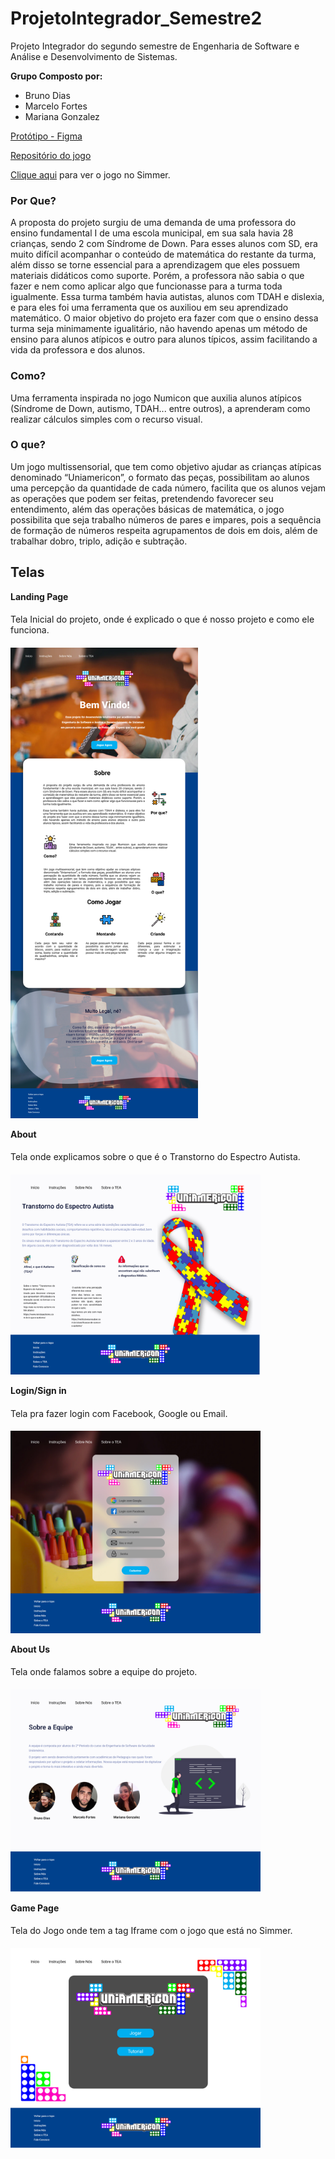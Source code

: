 # ProjetoIntegrador_Semestre2
Projeto Integrador do segundo semestre de Engenharia de Software e Análise  e Desenvolvimento de Sistemas. 

**Grupo Composto por:** 
 - Bruno Dias 
 - Marcelo Fortes
 - Mariana Gonzalez

[Protótipo - Figma](https://www.figma.com/file/z6ryQc6chyP5KXN6gfnYc4/UniAmericon)

[Repositório do jogo](https://github.com/TheBrunoDias/Uniamericon)

[Clique aqui](https://simmer.io/@BrunoDias/uniamericon) para ver o jogo no Simmer.

 ### Por Que?
A proposta do projeto surgiu de uma demanda de uma professora do ensino fundamental I de uma escola municipal, em sua sala havia 28 crianças, sendo 2 com Síndrome de Down. Para esses alunos com SD, era muito difícil acompanhar o conteúdo de matemática do restante da turma, além disso se torne essencial para a aprendizagem que eles possuem materiais didáticos como suporte. Porém, a professora não sabia o que fazer e nem como aplicar algo que funcionasse para a turma toda igualmente.
Essa turma também havia autistas, alunos com TDAH e dislexia, e para eles foi uma ferramenta que os auxiliou em seu aprendizado matemático. O maior objetivo do projeto era fazer com que o ensino dessa turma seja minimamente igualitário, não havendo apenas um método de ensino para alunos atípicos e outro para alunos típicos, assim facilitando a vida da professora e dos alunos.
### Como?
Uma ferramenta inspirada no jogo Numicon que auxilia alunos atípicos (Síndrome de Down, autismo, TDAH... entre outros), a aprenderam como realizar cálculos simples com o recurso visual.
### O que? 
Um jogo multissensorial, que tem como objetivo ajudar as crianças atípicas denominado “Uniamericon”, o formato das peças, possibilitam ao alunos uma percepção da quantidade de cada número, facilita que os alunos vejam as operações que podem ser feitas, pretendendo favorecer seu entendimento, além das operações básicas de matemática, o jogo possibilita que seja trabalho números de pares e impares, pois a sequência de formação de números respeita agrupamentos de dois em dois, além de trabalhar dobro, triplo, adição e subtração.
## Telas
**Landing Page**
####
Tela Inicial do projeto, onde é explicado o que é nosso projeto e como ele funciona.
####
<img src="./src/Assets/pagesImages/landing.jpg" width="300" length="400">

**About**
####
Tela onde explicamos sobre o que é o Transtorno do Espectro Autista.
####
<img src="./src/Assets/pagesImages/tea.jpg" width="400" length="300">

**Login/Sign in**
####
Tela pra fazer login com Facebook, Google ou Email.
####
<img src="./src/Assets/pagesImages/Login.jpg" width="400" length="300">

**About Us**
####
Tela onde falamos sobre a equipe do projeto.
####
<img src="./src/Assets/pagesImages/us.jpg" width="400" length="300">

**Game Page**
####
Tela do Jogo onde tem a tag Iframe com o jogo que está no Simmer.
####
<img src="./src/Assets/pagesImages/game.jpg" width="400" length="300">
